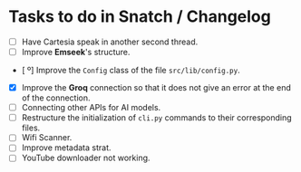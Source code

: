 # Tasks to do in Snatch / Changelog

 - [ ] Have Cartesia speak in another second thread.
 - [ ] Improve **Emseek**'s structure.
 - [ º] Improve the `Config` class of the file `src/lib/config.py`.
 - [x] Improve the **Groq** connection so that it does not give an error at the end of the connection.
 - [ ] Connecting other APIs for AI models.
 - [ ] Restructure the initialization of `cli.py` commands to their corresponding files.
 - [ ] Wifi Scanner.
 - [ ] Improve metadata strat.
 - [ ] YouTube downloader not working.